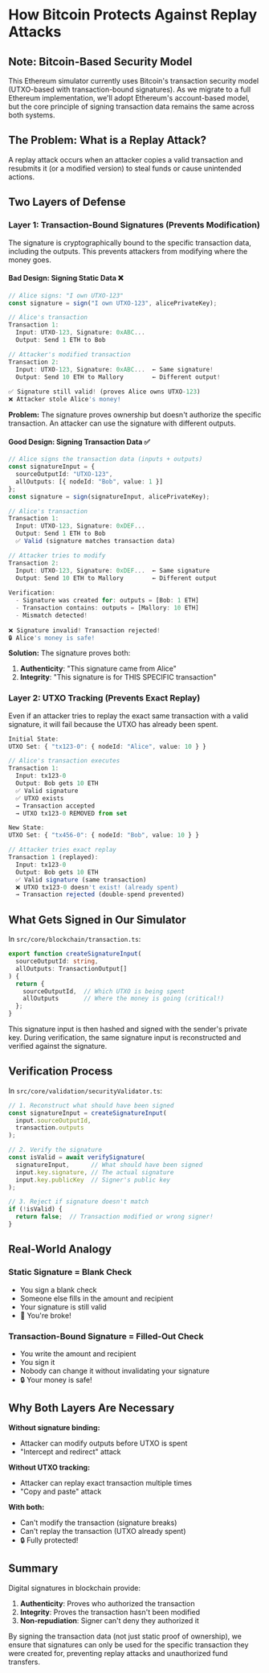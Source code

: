 # How Bitcoin Protects Against Replay Attacks

## Note: Bitcoin-Based Security Model

This Ethereum simulator currently uses Bitcoin's transaction security model (UTXO-based with transaction-bound signatures). As we migrate to a full Ethereum implementation, we'll adopt Ethereum's account-based model, but the core principle of signing transaction data remains the same across both systems.

## The Problem: What is a Replay Attack?

A replay attack occurs when an attacker copies a valid transaction and resubmits it (or a modified version) to steal funds or cause unintended actions.

## Two Layers of Defense

### Layer 1: Transaction-Bound Signatures (Prevents Modification)

The signature is cryptographically bound to the specific transaction data, including the outputs. This prevents attackers from modifying where the money goes.

#### Bad Design: Signing Static Data ❌

```typescript
// Alice signs: "I own UTXO-123"
const signature = sign("I own UTXO-123", alicePrivateKey);

// Alice's transaction
Transaction 1:
  Input: UTXO-123, Signature: 0xABC...
  Output: Send 1 ETH to Bob

// Attacker's modified transaction
Transaction 2:
  Input: UTXO-123, Signature: 0xABC...  ← Same signature!
  Output: Send 10 ETH to Mallory        ← Different output!
  
✅ Signature still valid! (proves Alice owns UTXO-123)
❌ Attacker stole Alice's money!
```

**Problem:** The signature proves ownership but doesn't authorize the specific transaction. An attacker can use the signature with different outputs.

#### Good Design: Signing Transaction Data ✅

```typescript
// Alice signs the transaction data (inputs + outputs)
const signatureInput = {
  sourceOutputId: "UTXO-123",
  allOutputs: [{ nodeId: "Bob", value: 1 }]
};
const signature = sign(signatureInput, alicePrivateKey);

// Alice's transaction
Transaction 1:
  Input: UTXO-123, Signature: 0xDEF...
  Output: Send 1 ETH to Bob
  ✅ Valid (signature matches transaction data)

// Attacker tries to modify
Transaction 2:
  Input: UTXO-123, Signature: 0xDEF...  ← Same signature
  Output: Send 10 ETH to Mallory        ← Different output
  
Verification:
  - Signature was created for: outputs = [Bob: 1 ETH]
  - Transaction contains: outputs = [Mallory: 10 ETH]
  - Mismatch detected!
  
❌ Signature invalid! Transaction rejected!
🔒 Alice's money is safe!
```

**Solution:** The signature proves both:
1. **Authenticity**: "This signature came from Alice"
2. **Integrity**: "This signature is for THIS SPECIFIC transaction"

### Layer 2: UTXO Tracking (Prevents Exact Replay)

Even if an attacker tries to replay the exact same transaction with a valid signature, it will fail because the UTXO has already been spent.

```typescript
Initial State:
UTXO Set: { "tx123-0": { nodeId: "Alice", value: 10 } }

// Alice's transaction executes
Transaction 1:
  Input: tx123-0
  Output: Bob gets 10 ETH
  ✅ Valid signature
  ✅ UTXO exists
  → Transaction accepted
  → UTXO tx123-0 REMOVED from set

New State:
UTXO Set: { "tx456-0": { nodeId: "Bob", value: 10 } }

// Attacker tries exact replay
Transaction 1 (replayed):
  Input: tx123-0
  Output: Bob gets 10 ETH
  ✅ Valid signature (same transaction)
  ❌ UTXO tx123-0 doesn't exist! (already spent)
  → Transaction rejected (double-spend prevented)
```

## What Gets Signed in Our Simulator

In `src/core/blockchain/transaction.ts`:

```typescript
export function createSignatureInput(
  sourceOutputId: string,
  allOutputs: TransactionOutput[]
) {
  return {
    sourceOutputId,  // Which UTXO is being spent
    allOutputs       // Where the money is going (critical!)
  };
}
```

This signature input is then hashed and signed with the sender's private key. During verification, the same signature input is reconstructed and verified against the signature.

## Verification Process

In `src/core/validation/securityValidator.ts`:

```typescript
// 1. Reconstruct what should have been signed
const signatureInput = createSignatureInput(
  input.sourceOutputId,
  transaction.outputs
);

// 2. Verify the signature
const isValid = await verifySignature(
  signatureInput,      // What should have been signed
  input.key.signature, // The actual signature
  input.key.publicKey  // Signer's public key
);

// 3. Reject if signature doesn't match
if (!isValid) {
  return false;  // Transaction modified or wrong signer!
}
```

## Real-World Analogy

### Static Signature = Blank Check
- You sign a blank check
- Someone else fills in the amount and recipient
- Your signature is still valid
- 💸 You're broke!

### Transaction-Bound Signature = Filled-Out Check
- You write the amount and recipient
- You sign it
- Nobody can change it without invalidating your signature
- 🔒 Your money is safe!

## Why Both Layers Are Necessary

**Without signature binding:**
- Attacker can modify outputs before UTXO is spent
- "Intercept and redirect" attack

**Without UTXO tracking:**
- Attacker can replay exact transaction multiple times
- "Copy and paste" attack

**With both:**
- Can't modify the transaction (signature breaks)
- Can't replay the transaction (UTXO already spent)
- 🔒 Fully protected!

## Summary

Digital signatures in blockchain provide:
1. **Authenticity**: Proves who authorized the transaction
2. **Integrity**: Proves the transaction hasn't been modified
3. **Non-repudiation**: Signer can't deny they authorized it

By signing the transaction data (not just static proof of ownership), we ensure that signatures can only be used for the specific transaction they were created for, preventing replay attacks and unauthorized fund transfers.
